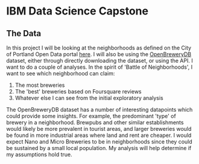 # IBM Data Science Capstone
## The Data

In this project I will be looking at the neighborhoods as defined on the City of Portland Open Data portal [here](https://gis-pdx.opendata.arcgis.com/datasets/neighborhoods-regions?geometry=-123.656%2C45.374%2C-121.678%2C45.711). I will also be using the [OpenBreweryDB](https://www.openbrewerydb.org/) dataset, either through directly downloading the dataset, or using the API. I want to do a couple of analyses. In the spirit of 'Battle of Neighborhoods', I want to see which neighborhood can claim:

1. The most breweries
2. The 'best' breweries based on Foursquare reviews
3. Whatever else I can see from the initial exploratory analysis

The OpenBreweryDB dataset has a number of interesting datapoints which could provide some insights. For example, the predominant 'type' of brewery in a neighborhood. Brewpubs and other similar establishments would likely be more prevalent in tourist areas, and larger breweries would be found in more industrial areas where land and rent are cheaper. I would expect Nano and Micro Breweries to be in neighborhoods since they could be sustained by a small local population. My analysis will help determine if my assumptions hold true. 